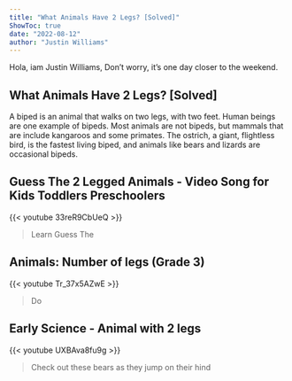 ```yaml
---
title: "What Animals Have 2 Legs? [Solved]"
ShowToc: true 
date: "2022-08-12"
author: "Justin Williams" 
---
```


Hola, iam Justin Williams, Don’t worry, it’s one day closer to the weekend.
## What Animals Have 2 Legs? [Solved]
A biped is an animal that walks on two legs, with two feet. Human beings are one example of bipeds. Most animals are not bipeds, but mammals that are include kangaroos and some primates. The ostrich, a giant, flightless bird, is the fastest living biped, and animals like bears and lizards are occasional bipeds.

## Guess The 2 Legged Animals - Video Song for Kids Toddlers Preschoolers
{{< youtube 33reR9CbUeQ >}}
>Learn Guess The 

## Animals: Number of legs (Grade 3)
{{< youtube Tr_37x5AZwE >}}
>Do

## Early Science - Animal with 2 legs
{{< youtube UXBAva8fu9g >}}
>Check out these bears as they jump on their hind 

